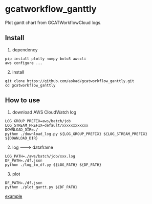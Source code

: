 # gcatworkflow_ganttly
Plot gantt chart from GCATWorkflowCloud logs.

## Install

1. dependency

```
pip install plotly numpy boto3 awscli
aws configure ...
```

2. install

```
git clone https://github.com/aokad/gcatworkflow_ganttly.git
cd gcatworkflow_ganttly
```

## How to use

1. download AWS CloudWatch log

```
LOG_GROUP_PREFIX=aws/batch/job
LOG_STREAM_PREFIX=default/xxxxxxxxxxxx
DOWNLOAD_DIR=./
python ./download_log.py ${LOG_GROUP_PREFIX} ${LOG_STREAM_PREFIX} ${DOWNLOAD_DIR}
```

2. log ---> dataframe

```
LOG_PATH=./aws/batch/job/xxx.log
DF_PATH=./df.json
python ./log_to_df.py ${LOG_PATH} ${DF_PATH}
```

3. plot

```
DF_PATH=./df.json
python ./plot_gantt.py ${DF_PATH}
```

[example](./example.html)
